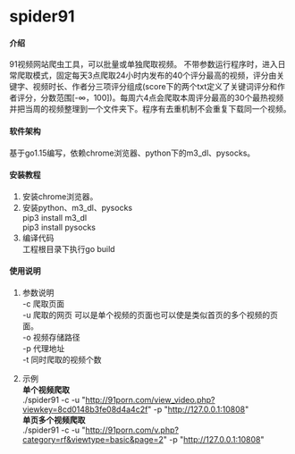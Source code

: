 # spider91

#### 介绍
91视频网站爬虫工具，可以批量或单独爬取视频。
不带参数运行程序时，进入日常爬取模式，固定每天3点爬取24小时内发布的40个评分最高的视频，评分由关键字、视频时长、作者分三项评分组成(score下的两个txt定义了关键词评分和作者评分，分数范围[-∞，100])。每周六4点会爬取本周评分最高的30个最热视频并把当周的视频整理到一个文件夹下。程序有去重机制不会重复下载同一个视频。

#### 软件架构
基于go1.15编写，依赖chrome浏览器、python下的m3_dl、pysocks。


#### 安装教程

1.  安装chrome浏览器。
2.  安装python、m3_dl、pysocks  
 pip3 install m3_dl  
 pip3 install pysocks  
3.  编译代码  
工程根目录下执行go build


#### 使用说明

1.    参数说明  
-c 爬取页面  
-u 爬取的网页 可以是单个视频的页面也可以使是类似首页的多个视频的页面。  
-o 视频存储路径  
-p 代理地址  
-t 同时爬取的视频个数  

2.    示例  
**单个视频爬取**  
   ./spider91 -c -u "http://91porn.com/view_video.php?viewkey=8cd0148b3fe08d4a4c2f" -p "http://127.0.0.1:10808"  
**单页多个视频爬取**  
   ./spider91 -c -u "http://91porn.com/v.php?category=rf&viewtype=basic&page=2" -p "http://127.0.0.1:10808"   
    






